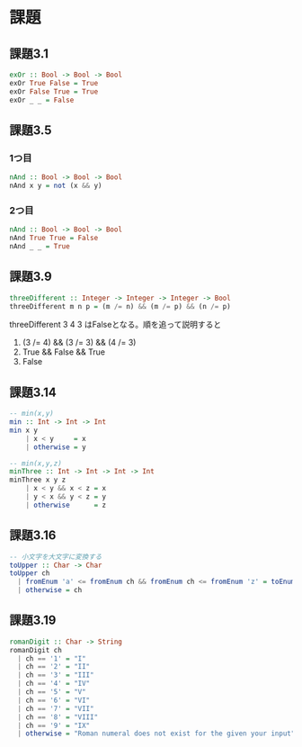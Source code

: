 # 課題

## 課題3.1

```haskell
exOr :: Bool -> Bool -> Bool
exOr True False = True
exOr False True = True
exOr _ _ = False 
```

## 課題3.5

### 1つ目

```haskell
nAnd :: Bool -> Bool -> Bool
nAnd x y = not (x && y)
```

### 2つ目

```haskell
nAnd :: Bool -> Bool -> Bool
nAnd True True = False
nAnd _ _ = True
```

## 課題3.9

```haskell
threeDifferent :: Integer -> Integer -> Integer -> Bool
threeDifferent m n p = (m /= n) && (m /= p) && (n /= p)
```

threeDifferent 3 4 3 はFalseとなる。順を追って説明すると
1. (3 /= 4) && (3 /= 3) && (4 /= 3)
2. True && False && True
3. False

## 課題3.14

```haskell
-- min(x,y)
min :: Int -> Int -> Int
min x y
    | x < y     = x
    | otherwise = y

-- min(x,y,z)
minThree :: Int -> Int -> Int -> Int
minThree x y z
    | x < y && x < z = x
    | y < x && y < z = y
    | otherwise      = z
```

## 課題3.16

```haskell
-- 小文字を大文字に変換する
toUpper :: Char -> Char
toUpper ch
  | fromEnum 'a' <= fromEnum ch && fromEnum ch <= fromEnum 'z' = toEnum (fromEnum ch + (fromEnum 'A' - fromEnum 'a'))
  | otherwise = ch
```

## 課題3.19

```haskell
romanDigit :: Char -> String
romanDigit ch
  | ch == '1' = "I"
  | ch == '2' = "II"
  | ch == '3' = "III"
  | ch == '4' = "IV"
  | ch == '5' = "V"
  | ch == '6' = "VI"
  | ch == '7' = "VII"
  | ch == '8' = "VIII"
  | ch == '9' = "IX"
  | otherwise = "Roman numeral does not exist for the given your input"
```